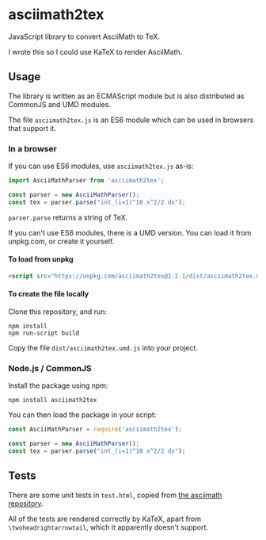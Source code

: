 # asciimath2tex
JavaScript library to convert AsciiMath to TeX.

I wrote this so I could use KaTeX to render AsciiMath.

## Usage

The library is written as an ECMAScript module but is also distributed as CommonJS and UMD modules.

The file `asciimath2tex.js` is an ES6 module which can be used in browsers that support it.

### In a browser

If you can use ES6 modules, use `asciimath2tex.js` as-is:

```js
import AsciiMathParser from 'asciimath2tex';

const parser = new AsciiMathParser();
const tex = parser.parse("int_(i=1)^10 x^2/2 dx");
```

`parser.parse` returns a string of TeX.

If you can't use ES6 modules, there is a UMD version.
You can load it from unpkg.com, or create it yourself.

#### To load from unpkg

```html
<script src="https://unpkg.com/asciimath2tex@1.2.1/dist/asciimath2tex.umd.js"></script>
```

#### To create the file locally

Clone this repository, and run:

```
npm install
npm run-script build
```

Copy the file `dist/asciimath2tex.umd.js` into your project.

### Node.js / CommonJS

Install the package using npm:

```
npm install asciimath2tex
```

You can then load the package in your script:

```js
const AsciiMathParser = require('asciimath2tex');

const parser = new AsciiMathParser();
const tex = parser.parse("int_(i=1)^10 x^2/2 dx");
```

## Tests

There are some unit tests in `test.html`, copied from [the asciimath repository](https://github.com/asciimath/asciimathml/blob/master/test/unittests.js). 

All of the tests are rendered correctly by KaTeX, apart from `\twoheadrightarrowtail`, which it apparently doesn't support.

